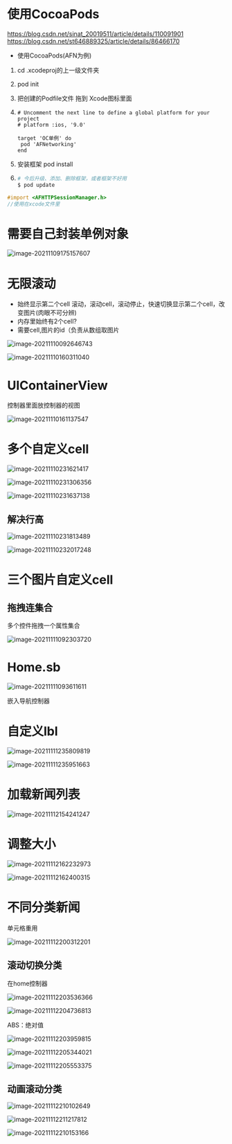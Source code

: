 # 使用CocoaPods
https://blog.csdn.net/sinat_20019511/article/details/110091901
https://blog.csdn.net/st646889325/article/details/86466170

- 使用CocoaPods(AFN为例)

1. cd .xcodeproj的上一级文件夹

2. pod init

3. 把创建的Podfile文件 拖到 Xcode图标里面

4. ```
   # Uncomment the next line to define a global platform for your project
   # platform :ios, '9.0'
   
   target 'OC单例' do
    pod 'AFNetworking'
   end
   ```

5. 安装框架 pod install

6. ```bash
   # 今后升级、添加、删除框架，或者框架不好用
   $ pod update
   ```

```objective-c
#import <AFHTTPSessionManager.h>
//使用在xcode文件里
```

# 需要自己封装单例对象

![image-20211109175157607](%E7%AC%94%E8%AE%B0.assets/image-20211109175157607.png)

# 无限滚动
- 始终显示第二个cell
滚动，滚动cell，滚动停止，快速切换显示第二个cell，改变图片(肉眼不可分辨)
- 内存里始终有2个cell?
- 需要cell,图片的id（负责从数组取图片

![image-20211110092646743](%E7%AC%94%E8%AE%B0.assets/image-20211110092646743.png)

![image-20211110160311040](%E7%AC%94%E8%AE%B0.assets/image-20211110160311040.png)

# UIContainerView

控制器里面放控制器的视图 

![image-20211110161137547](%E7%AC%94%E8%AE%B0.assets/image-20211110161137547.png)

# 多个自定义cell

![image-20211110231621417](%E7%AC%94%E8%AE%B0.assets/image-20211110231621417.png)

![image-20211110231306356](%E7%AC%94%E8%AE%B0.assets/image-20211110231306356.png)

![image-20211110231637138](%E7%AC%94%E8%AE%B0.assets/image-20211110231637138.png)

## 解决行高

![image-20211110231813489](%E7%AC%94%E8%AE%B0.assets/image-20211110231813489.png)

![image-20211110232017248](%E7%AC%94%E8%AE%B0.assets/image-20211110232017248.png)

# 三个图片自定义cell

## 拖拽连集合

多个控件拖拽一个属性集合

![image-20211111092303720](%E7%AC%94%E8%AE%B0.assets/image-20211111092303720.png)

# Home.sb

![image-20211111093611611](%E7%AC%94%E8%AE%B0.assets/image-20211111093611611.png)

嵌入导航控制器

# 自定义lbl

![image-20211111235809819](%E7%AC%94%E8%AE%B0.assets/image-20211111235809819.png)

![image-20211111235951663](%E7%AC%94%E8%AE%B0.assets/image-20211111235951663.png)

# 加载新闻列表

![image-20211112154241247](%E7%AC%94%E8%AE%B0.assets/image-20211112154241247.png)

# 调整大小

![image-20211112162232973](%E7%AC%94%E8%AE%B0.assets/image-20211112162232973.png)

![image-20211112162400315](%E7%AC%94%E8%AE%B0.assets/image-20211112162400315.png)

# 不同分类新闻

单元格重用

![image-20211112200312201](%E7%AC%94%E8%AE%B0.assets/image-20211112200312201.png)

## 滚动切换分类

在home控制器 

![image-20211112203536366](%E7%AC%94%E8%AE%B0.assets/image-20211112203536366.png)

![image-20211112204736813](%E7%AC%94%E8%AE%B0.assets/image-20211112204736813.png)

ABS：绝对值

![image-20211112203959815](%E7%AC%94%E8%AE%B0.assets/image-20211112203959815.png)

![image-20211112205344021](%E7%AC%94%E8%AE%B0.assets/image-20211112205344021.png)

![image-20211112205553375](%E7%AC%94%E8%AE%B0.assets/image-20211112205553375.png)

## 动画滚动分类

![image-20211112210102649](%E7%AC%94%E8%AE%B0.assets/image-20211112210102649.png)

![image-20211112211217812](%E7%AC%94%E8%AE%B0.assets/image-20211112211217812.png)

![image-20211112210153166](%E7%AC%94%E8%AE%B0.assets/image-20211112210153166.png)


